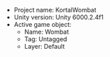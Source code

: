 <!-- UNITY CODE ASSIST INSTRUCTIONS START -->
- Project name: KortalWombat
- Unity version: Unity 6000.2.4f1
- Active game object:
  - Name: Wombat
  - Tag: Untagged
  - Layer: Default
<!-- UNITY CODE ASSIST INSTRUCTIONS END -->